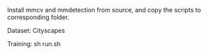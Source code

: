 Install mmcv and mmdetection from source, and copy the scripts to corresponding folder.

Dataset: Cityscapes

Training: sh run.sh
